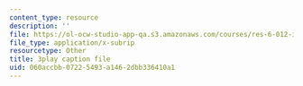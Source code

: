 ```yaml
---
content_type: resource
description: ''
file: https://ol-ocw-studio-app-qa.s3.amazonaws.com/courses/res-6-012-introduction-to-probability-spring-2018/060accbb07225493a1462dbb336410a1_sD0i6bWxmRY.vtt
file_type: application/x-subrip
resourcetype: Other
title: 3play caption file
uid: 060accbb-0722-5493-a146-2dbb336410a1
---
```

